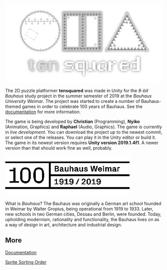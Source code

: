 [![tensquared Logo](/Assets/Images/General/splashscreen_logo.png)](#)

The 2D puzzle platformer **tensquared** was made in Unity for the *8-bit Bauhaus* study project in the summer semester of 2019 at the *Bauhaus University Weimar*. The project was started to create a number of Bauhaus-themed games in order to celebrate 100 years of Bauhaus. See the [documentation](/Documentation/Documentation.md) for more information.

The game is being developed by **Christian** (Programming), **Nyiko** (Animation, Graphics) and **Raphael** (Audio, Graphics). The game is currently in *live development*. You can download the project up to the newest commit, or select one of the releases. You can play it in the Unity editor or build it. The game in its newest version requires **Unity version 2019.1.4f1**. A newer version than that should work fine as well, probably.

[![Bauhaus Logo](/Documentation/bauhaus_logo_large.png)](#)

What is *Bauhaus*? The Bauhaus was originally a German art school founded in Weimar by Walter Gropius, being operational from 1919 to 1933. Later, new schools in two German cities, Dessau and Berlin, were founded. Today, upholding modernism, rationality and functionality, the Bauhaus lives on as a way of design in art, architecture and industrial design.

## More
[Documentation](/Documentation/Documentation.md)

[Sprite Sorting Order](/Documentation/SpriteSortingOrder.md)